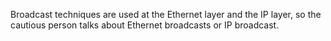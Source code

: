 Broadcast techniques are used at the Ethernet layer and the IP layer, so the cautious person talks about Ethernet broadcasts or IP broadcast.
